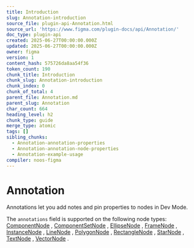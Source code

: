 ```yaml
---
title: Introduction
slug: Annotation-introduction
source_file: plugin-api-Annotation.html
source_url: 'https://www.figma.com/plugin-docs/api/Annotation/'
doc_type: plugin-api
created: 2025-06-27T00:00:00.000Z
updated: 2025-06-27T00:00:00.000Z
owner: figma
version: 1
content_hash: 575726da8aa54f36
token_count: 190
chunk_title: Introduction
chunk_slug: Annotation-introduction
chunk_index: 0
chunk_of_total: 4
parent_file: Annotation.md
parent_slug: Annotation
char_count: 664
heading_level: h2
chunk_type: guide
merge_type: atomic
tags: []
sibling_chunks:
  - Annotation-annotation-properties
  - Annotation-annotation-node-properties
  - Annotation-example-usage
compiler: noos-figma
---
```


# Annotation

Annotations let you add notes and pin properties to nodes in Dev Mode.

The `annotations` field is supported on the following node types: [ComponentNode](/plugin-docs/api/ComponentNode/)
, [ComponentSetNode](/plugin-docs/api/ComponentSetNode/)
, [EllipseNode](/plugin-docs/api/EllipseNode/)
, [FrameNode](/plugin-docs/api/FrameNode/)
, [InstanceNode](/plugin-docs/api/InstanceNode/)
, [LineNode](/plugin-docs/api/LineNode/)
, [PolygonNode](/plugin-docs/api/PolygonNode/)
, [RectangleNode](/plugin-docs/api/RectangleNode/)
, [StarNode](/plugin-docs/api/StarNode/)
, [TextNode](/plugin-docs/api/TextNode/)
, [VectorNode](/plugin-docs/api/VectorNode/)
.
